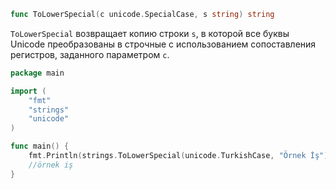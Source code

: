```go
func ToLowerSpecial(c unicode.SpecialCase, s string) string
```

`ToLowerSpecial` возвращает копию строки `s`, в которой все буквы Unicode преобразованы в строчные с использованием сопоставления регистров, заданного параметром `c`.

```go
package main

import (
	"fmt"
	"strings"
	"unicode"
)

func main() {
	fmt.Println(strings.ToLowerSpecial(unicode.TurkishCase, "Örnek İş"))
	//örnek iş
}
```